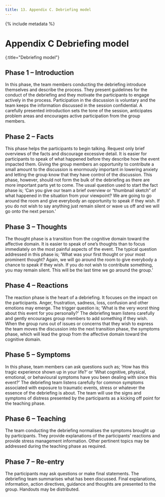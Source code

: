 ```yaml
---
title: 13. Appendix C. Debriefing model
---
```


{% include metadata %}

# **Appendix C** Debriefing model
{:title="Debriefing model"}

## Phase 1 – Introduction

In this phase, the team members conducting the debriefing introduce themselves and describe the process. They present guidelines for the conduct of the debriefing and they motivate the participants to engage actively in the process. Participation in the discussion is voluntary and the team keeps the information discussed in the session confidential. A carefully presented introduction sets the tone of the session, anticipates problem areas and encourages active participation from the group members.

## Phase 2 – Facts

This phase helps the participants to begin talking. Request only brief overviews of the facts and discourage excessive detail. It is easier for participants to speak of what happened before they describe how the event impacted them. Giving the group members an opportunity to contribute a small amount to the discussion is enormously important in lowering anxiety and letting the group know that they have control of the discussion. This phase, however, should not form the bulk of the debriefing as there are more important parts yet to come. The usual question used to start the fact phase is; ‘Can you give our team a brief overview or “thumbnail sketch” of what happened in the situation from your viewpoint? We are going to go around the room and give everybody an opportunity to speak if they wish. If you do not wish to say anything just remain silent or wave us off and we will go onto the next person.’

## Phase 3 – Thoughts

The thought phase is a transition from the cognitive domain toward the affective domain. It is easier to speak of one’s thoughts than to focus immediately on the most painful aspects of the event. The typical question addressed in this phase is; ‘What was your first thought or your most prominent thought? Again, we will go around the room to give everybody a chance to speak if they wish. If you do not wish to contribute something, you may remain silent. This will be the last time we go around the group.’

## Phase 4 – Reactions

The reaction phase is the heart of a debriefing. It focuses on the impact on the participants. Anger, frustration, sadness, loss, confusion and other emotions may emerge. The trigger question is; ‘What is the very worst thing about this event for you personally?’ The debriefing team listens carefully and gently encourages group members to add something if they wish. When the group runs out of issues or concerns that they wish to express the team moves the discussion into the next transition phase, the symptoms phase, which will lead the group from the affective domain toward the cognitive domain.

## Phase 5 – Symptoms

In this phase, team members can ask questions such as; ‘How has this tragic experience shown up in your life?’ or ‘What cognitive, physical, emotional, or behavioural symptoms have you been dealing with since this event?’ The debriefing team listens carefully for common symptoms associated with exposure to traumatic events, stress or whatever the essence of the debriefing is about. The team will use the signs and symptoms of distress presented by the participants as a kicking off point for the teaching phase.

## Phase 6 – Teaching

The team conducting the debriefing normalises the symptoms brought up by participants. They provide explanations of the participants’ reactions and provide stress management information. Other pertinent topics may be addressed during the teaching phase as required.

## Phase 7 – Re-entry

The participants may ask questions or make final statements. The debriefing team summarises what has been discussed. Final explanations, information, action directives, guidance and thoughts are presented to the group. Handouts may be distributed.